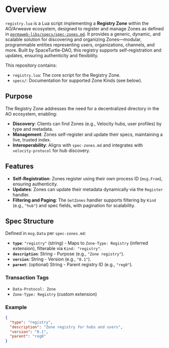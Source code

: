 # Overview

`registry.lua` is a Lua script implementing a **Registry Zone** within the AO/Arweave ecosystem, designed to register and manage Zones as defined in [`permaweb-libs/specs/spec-zones.md`](https://github.com/permaweb/permaweb-libs/blob/main/specs/spec-zones.md). It provides a generic, dynamic, and scalable solution for discovering and organizing Zones—modular, programmable entities representing users, organizations, channels, and more. Built by SpaceTurtle-DAO, this registry supports self-registration and updates, ensuring authenticity and flexibility.

This repository contains:
- `registry.lua`: The core script for the Registry Zone.
- `specs/`: Documentation for supported Zone Kinds (see below).

## Purpose

The Registry Zone addresses the need for a decentralized directory in the AO ecosystem, enabling:
- **Discovery**: Clients can find Zones (e.g., Velocity hubs, user profiles) by type and metadata.
- **Management**: Zones self-register and update their specs, maintaining a live, trusted index.
- **Interoperability**: Aligns with `spec-zones.md` and integrates with `velocity-protocol` for hub discovery.

## Features

- **Self-Registration**: Zones register using their own process ID (`msg.From`), ensuring authenticity.
- **Updates**: Zones can update their metadata dynamically via the `Register` handler.
- **Filtering and Paging**: The `GetZones` handler supports filtering by `Kind` (e.g., `"hub"`) and spec fields, with pagination for scalability.

## Spec Structure
Defined in `msg.Data` per `spec-zones.md`:
- **`type`**: `"registry"` (string) - Maps to `Zone-Type: Registry` (inferred extension), filterable via `Kind: "registry"`.
- **`description`**: String - Purpose (e.g., `"Zone registry"`).
- **`version`**: String - Version (e.g., `"0.1"`).
- **`parent`**: (optional) String - Parent registry ID (e.g., `"reg0"`).

### Transaction Tags
- `Data-Protocol: Zone`
- `Zone-Type: Registry` (custom extension)

### Example
```json
{
  "type": "registry",
  "description": "Zone registry for hubs and users",
  "version": "0.1",
  "parent": "reg0"
}